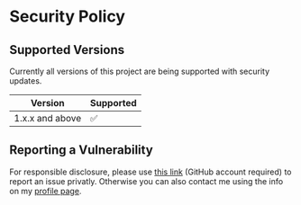 # Security Policy

## Supported Versions

Currently all versions of this project are
being supported with security updates.

| Version         | Supported          |
| --------------- | ------------------ |
| 1.x.x and above | :white_check_mark: |

## Reporting a Vulnerability

For responsible disclosure, please use [this link](https://github.com/wotlocom/actions-dashboard/security/advisories/new) (GitHub account required) to report an issue privatly. Otherwise you can also contact me using the info on my [profile page](https://github.com/thomasleplus).
